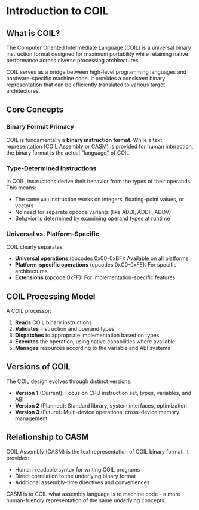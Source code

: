 # Introduction to COIL

## What is COIL?

The Computer Oriented Intermediate Language (COIL) is a universal binary instruction format designed for maximum portability while retaining native performance across diverse processing architectures. 

COIL serves as a bridge between high-level programming languages and hardware-specific machine code. It provides a consistent binary representation that can be efficiently translated to various target architectures.

## Core Concepts

### Binary Format Primacy

COIL is fundamentally a **binary instruction format**. While a text representation (COIL Assembly or CASM) is provided for human interaction, the binary format is the actual "language" of COIL.

### Type-Determined Instructions

In COIL, instructions derive their behavior from the types of their operands. This means:

- The same `ADD` instruction works on integers, floating-point values, or vectors
- No need for separate opcode variants (like ADDI, ADDF, ADDV)
- Behavior is determined by examining operand types at runtime

### Universal vs. Platform-Specific

COIL clearly separates:

- **Universal operations** (opcodes 0x00-0xBF): Available on all platforms
- **Platform-specific operations** (opcodes 0xC0-0xFE): For specific architectures
- **Extensions** (opcode 0xFF): For implementation-specific features

## COIL Processing Model

A COIL processor:

1. **Reads** COIL binary instructions
2. **Validates** instruction and operand types
3. **Dispatches** to appropriate implementation based on types
4. **Executes** the operation, using native capabilities where available
5. **Manages** resources according to the variable and ABI systems

## Versions of COIL

The COIL design evolves through distinct versions:

- **Version 1** (Current): Focus on CPU instruction set, types, variables, and ABI
- **Version 2** (Planned): Standard library, system interfaces, optimization
- **Version 3** (Future): Multi-device operations, cross-device memory management

## Relationship to CASM

COIL Assembly (CASM) is the text representation of COIL binary format. It provides:

- Human-readable syntax for writing COIL programs
- Direct correlation to the underlying binary format
- Additional assembly-time directives and conveniences

CASM is to COIL what assembly language is to machine code - a more human-friendly representation of the same underlying concepts.